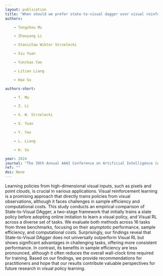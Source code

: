 ```yaml
---
layout: publication
title: "When should we prefer state-to-visual dagger over visual reinforcement learning?"
authors:

    - Tongzhou Mu

    - Zhaoyang Li

    - Stanisław Wiktor Strzelecki

    - Xiu Yuan

    - Yunchao Yao

    - Litian Liang

    - Hao Su

authors-short:

    - T. Mu

    - Z. Li

    - S. W. Strzelecki

    - X. Yuan

    - Y. Yao

    - L. Liang

    - H. Su

year: 2024
journal: "The 39th Annual AAAI Conference on Artificial Intelligence (AAAI 2025)"
ref: ""
doi: None
---
```


Learning policies from high-dimensional visual inputs, such as pixels and point clouds, is crucial in various applications. Visual reinforcement learning is a promising approach that directly trains policies from visual observations, although it faces challenges in sample efficiency and computational costs. This study conducts an empirical comparison of State-to-Visual DAgger, a two-stage framework that initially trains a state policy before adopting online imitation to learn a visual policy, and Visual RL across a diverse set of tasks. We evaluate both methods across 16 tasks from three benchmarks, focusing on their asymptotic performance, sample efficiency, and computational costs. Surprisingly, our findings reveal that State-to-Visual DAgger does not universally outperform Visual RL but shows significant advantages in challenging tasks, offering more consistent performance. In contrast, its benefits in sample efficiency are less pronounced, although it often reduces the overall wall-clock time required for training. Based on our findings, we provide recommendations for practitioners and hope that our results contribute valuable perspectives for future research in visual policy learning.
    